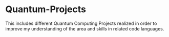 # Quantum-Projects
This includes different Quantum Computing Projects realized in order to improve my understanding of the area and skills in related code languages.
